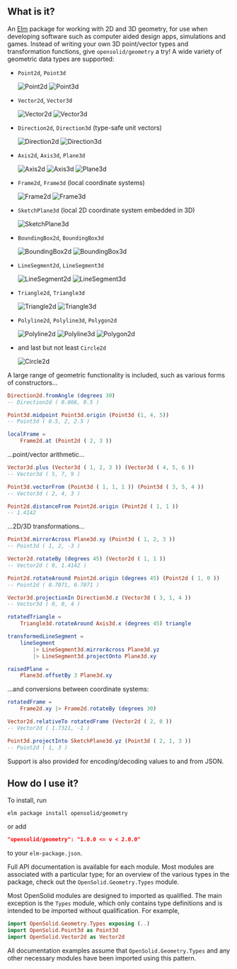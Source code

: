 ## What is it?

An [Elm](http://elm-lang.org) package for working with 2D and 3D geometry, for
use when developing software such as computer aided design apps, simulations and
games. Instead of writing your own 3D point/vector types and transformation
functions, give `opensolid/geometry` a try!  A wide variety of geometric data
types are supported:

  - `Point2d`, `Point3d`

    ![Point2d](https://opensolid.github.io/images/geometry/icons/point2d.svg)
    ![Point3d](https://opensolid.github.io/images/geometry/icons/point3d.svg)

  - `Vector2d`, `Vector3d`

    ![Vector2d](https://opensolid.github.io/images/geometry/icons/vector2d.svg)
    ![Vector3d](https://opensolid.github.io/images/geometry/icons/vector3d.svg)

  - `Direction2d`, `Direction3d` (type-safe unit vectors)

    ![Direction2d](https://opensolid.github.io/images/geometry/icons/direction2d.svg)
    ![Direction3d](https://opensolid.github.io/images/geometry/icons/direction3d.svg)

  - `Axis2d`, `Axis3d`, `Plane3d`

    ![Axis2d](https://opensolid.github.io/images/geometry/icons/axis2d.svg)
    ![Axis3d](https://opensolid.github.io/images/geometry/icons/axis3d.svg)
    ![Plane3d](https://opensolid.github.io/images/geometry/icons/plane3d.svg)

  - `Frame2d`, `Frame3d` (local coordinate systems)

    ![Frame2d](https://opensolid.github.io/images/geometry/icons/frame2d.svg)
    ![Frame3d](https://opensolid.github.io/images/geometry/icons/frame3d.svg)

  - `SketchPlane3d` (local 2D coordinate system embedded in 3D)

    ![SketchPlane3d](https://opensolid.github.io/images/geometry/icons/sketchPlane3d.svg)

  - `BoundingBox2d`, `BoundingBox3d`

    ![BoundingBox2d](https://opensolid.github.io/images/geometry/icons/boundingBox2d.svg)
    ![BoundingBox3d](https://opensolid.github.io/images/geometry/icons/boundingBox3d.svg)

  - `LineSegment2d`, `LineSegment3d`

    ![LineSegment2d](https://opensolid.github.io/images/geometry/icons/lineSegment2d.svg)
    ![LineSegment3d](https://opensolid.github.io/images/geometry/icons/lineSegment3d.svg)

  - `Triangle2d`, `Triangle3d`

    ![Triangle2d](https://opensolid.github.io/images/geometry/icons/triangle2d.svg)
    ![Triangle3d](https://opensolid.github.io/images/geometry/icons/triangle3d.svg)

  - `Polyline2d`, `Polyline3d`, `Polygon2d`

    ![Polyline2d](https://opensolid.github.io/images/geometry/icons/polyline2d.svg)
    ![Polyline3d](https://opensolid.github.io/images/geometry/icons/polyline3d.svg)
    ![Polygon2d](https://opensolid.github.io/images/geometry/icons/polygon2d.svg)

  - and last but not least `Circle2d`

    ![Circle2d](https://opensolid.github.io/images/geometry/icons/circle2d.svg)

A large range of geometric functionality is included, such as various forms of
constructors...

```elm
Direction2d.fromAngle (degrees 30)
-- Direction2d ( 0.866, 0.5 )

Point3d.midpoint Point3d.origin (Point3d (1, 4, 5))
-- Point3d ( 0.5, 2, 2.5 )

localFrame =
    Frame2d.at (Point2d ( 2, 3 ))
```

...point/vector arithmetic...

```elm
Vector3d.plus (Vector3d ( 1, 2, 3 )) (Vector3d ( 4, 5, 6 ))
-- Vector3d ( 5, 7, 9 )

Point3d.vectorFrom (Point3d ( 1, 1, 1 )) (Point3d ( 3, 5, 4 ))
-- Vector3d ( 2, 4, 3 )

Point2d.distanceFrom Point2d.origin (Point2d ( 1, 1 ))
-- 1.4142
```

...2D/3D transformations...

```elm
Point3d.mirrorAcross Plane3d.xy (Point3d ( 1, 2, 3 ))
-- Point3d ( 1, 2, -3 )

Vector2d.rotateBy (degrees 45) (Vector2d ( 1, 1 ))
-- Vector2d ( 0, 1.4142 )

Point2d.rotateAround Point2d.origin (degrees 45) (Point2d ( 1, 0 ))
-- Point2d ( 0.7071, 0.7071 )

Vector3d.projectionIn Direction3d.z (Vector3d ( 3, 1, 4 ))
-- Vector3d ( 0, 0, 4 )

rotatedTriangle =
    Triangle3d.rotateAround Axis3d.x (degrees 45) triangle

transformedLineSegment =
    lineSegment
        |> LineSegment3d.mirrorAcross Plane3d.yz
        |> LineSegment3d.projectOnto Plane3d.xy

raisedPlane =
    Plane3d.offsetBy 3 Plane3d.xy
```

...and conversions between coordinate systems:

```elm
rotatedFrame =
    Frame2d.xy |> Frame2d.rotateBy (degrees 30)

Vector2d.relativeTo rotatedFrame (Vector2d ( 2, 0 ))
-- Vector2d ( 1.7321, -1 )

Point3d.projectInto SketchPlane3d.yz (Point3d ( 2, 1, 3 ))
-- Point2d ( 1, 3 )
```

Support is also provided for encoding/decoding values to and from JSON.

## How do I use it?

To install, run

```
elm package install opensolid/geometry
```

or add

```json
"opensolid/geometry": "1.0.0 <= v < 2.0.0"
```

to your `elm-package.json`.

Full API documentation is available for each module. Most modules are associated
with a particular type; for an overview of the various types in the package,
check out the `OpenSolid.Geometry.Types` module.

Most OpenSolid modules are designed to imported as qualified. The main exception
is the `Types` module, which only contains type definitions and is intended to
be imported without qualification. For example,

```elm
import OpenSolid.Geometry.Types exposing (..)
import OpenSolid.Point3d as Point3d
import OpenSolid.Vector2d as Vector2d
```

All documentation examples assume that `OpenSolid.Geometry.Types` and any other
necessary modules have been imported using this pattern.
